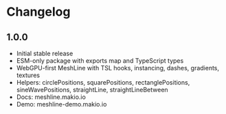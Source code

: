 # Changelog

## 1.0.0
- Initial stable release
- ESM-only package with exports map and TypeScript types
- WebGPU-first MeshLine with TSL hooks, instancing, dashes, gradients, textures
- Helpers: circlePositions, squarePositions, rectanglePositions, sineWavePositions, straightLine, straightLineBetween
- Docs: meshline.makio.io
- Demo: meshline-demo.makio.io
